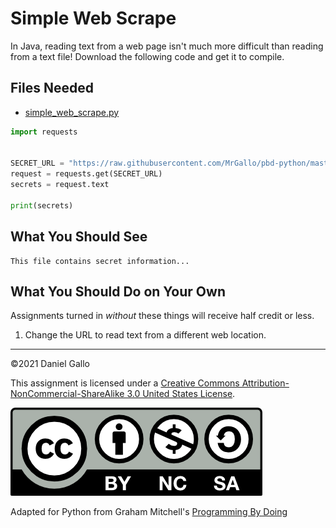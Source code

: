 # Simple Web Scrape


In Java, reading text from a web page isn't much more difficult than reading from a text file! Download the following code and get it to compile.


## Files Needed


* [simple_web_scrape.py](../_static/examples/simple_web_scrape.py)



```python
import requests


SECRET_URL = "https://raw.githubusercontent.com/MrGallo/pbd-python/master/web-files/secret-data.txt"
request = requests.get(SECRET_URL)
secrets = request.text

print(secrets)

```

What You Should See
-------------------
```
This file contains secret information...

```

What You Should Do on Your Own
------------------------------
Assignments turned in *without* these things will receive
half credit or less.


1. Change the URL to read text from a different web location.


---


©2021 Daniel Gallo


This assignment is licensed under a
[Creative Commons Attribution-NonCommercial-ShareAlike 3.0 United States License](https://creativecommons.org/licenses/by-nc-sa/3.0/us/deed.en_US).  

![Creative Commons License](images/by-nc-sa.png)





Adapted for Python from Graham Mitchell's [Programming By Doing](https://programmingbydoing.com/)